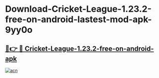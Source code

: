 # Download-Cricket-League-1.23.2-free-on-android-lastest-mod-apk-9yy0o

<h2><a href="https://apkcomod.com?title=Cricket-League-1.23.2-free-on-android">🔗👉 🔴 Cricket-League-1.23.2-free-on-android-apk </a></h2>

[![acn](https://github.com/user-attachments/assets/0f9c940e-d8b0-45ae-aac7-cd30a18b3e1c)](https://apkcomod.com?title=Cricket-League-1.23.2-free-on-android)
